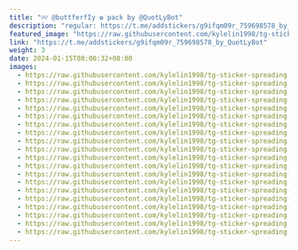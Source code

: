 ```yaml
---
title: "୨୧ @buttferfIy ✿ pack by @QuotLyBot"
description: "regular: https://t.me/addstickers/g9ifqm09r_759698578_by_QuotLyBot"
featured_image: "https://raw.githubusercontent.com/kylelin1998/tg-sticker-spreading-worldwide-images/main/img/942f0523-0445-4293-8750-4deb234d5436.jpg"
link: "https://t.me/addstickers/g9ifqm09r_759698578_by_QuotLyBot"
weight: 3
date: 2024-01-15T08:00:32+08:00
images:
  - https://raw.githubusercontent.com/kylelin1998/tg-sticker-spreading-worldwide-images/main/img/942f0523-0445-4293-8750-4deb234d5436.jpg
  - https://raw.githubusercontent.com/kylelin1998/tg-sticker-spreading-worldwide-images/main/img/fc7b08c4-8054-488b-b136-6dc4eefaea7e.jpg
  - https://raw.githubusercontent.com/kylelin1998/tg-sticker-spreading-worldwide-images/main/img/2b7be85a-8d72-4a9e-bc84-4e29594e5a04.jpg
  - https://raw.githubusercontent.com/kylelin1998/tg-sticker-spreading-worldwide-images/main/img/58667b17-b2d1-4986-92df-ea17bad43d90.jpg
  - https://raw.githubusercontent.com/kylelin1998/tg-sticker-spreading-worldwide-images/main/img/678e1ff9-97bc-4a45-9ae5-b3551dafa750.jpg
  - https://raw.githubusercontent.com/kylelin1998/tg-sticker-spreading-worldwide-images/main/img/253e377b-ce11-4757-9f38-17ee88caba38.jpg
  - https://raw.githubusercontent.com/kylelin1998/tg-sticker-spreading-worldwide-images/main/img/acbbb805-a34d-4e18-a614-1e5d0bc3a457.jpg
  - https://raw.githubusercontent.com/kylelin1998/tg-sticker-spreading-worldwide-images/main/img/a7d32b9e-6bdd-49ed-a96c-19146a1efe88.jpg
  - https://raw.githubusercontent.com/kylelin1998/tg-sticker-spreading-worldwide-images/main/img/c9008308-7db1-402a-80bb-5ebfd6847ff4.jpg
  - https://raw.githubusercontent.com/kylelin1998/tg-sticker-spreading-worldwide-images/main/img/0696fc4c-6ed9-4026-999b-b918691a258d.jpg
  - https://raw.githubusercontent.com/kylelin1998/tg-sticker-spreading-worldwide-images/main/img/6443ff12-c147-489c-ade2-95f4feb0177e.jpg
  - https://raw.githubusercontent.com/kylelin1998/tg-sticker-spreading-worldwide-images/main/img/c3289e5c-14f1-41b8-8387-e490f5b9ac7b.jpg
  - https://raw.githubusercontent.com/kylelin1998/tg-sticker-spreading-worldwide-images/main/img/e9e84782-002b-4301-8b37-c7427be5aab0.jpg
  - https://raw.githubusercontent.com/kylelin1998/tg-sticker-spreading-worldwide-images/main/img/4eb5bdbe-b418-4587-bb3b-f8b1fae54d3e.jpg
  - https://raw.githubusercontent.com/kylelin1998/tg-sticker-spreading-worldwide-images/main/img/69fd13cf-17f2-411f-aa37-b2f5f61a203a.jpg
  - https://raw.githubusercontent.com/kylelin1998/tg-sticker-spreading-worldwide-images/main/img/01d818ac-4af9-4d27-857c-e1a6cb2d5f89.jpg
  - https://raw.githubusercontent.com/kylelin1998/tg-sticker-spreading-worldwide-images/main/img/3f9db9ab-336a-4c3d-855e-466eebce3960.jpg
  - https://raw.githubusercontent.com/kylelin1998/tg-sticker-spreading-worldwide-images/main/img/7d0c0bfe-92b9-4ed6-b916-c492abfabdcd.jpg
  - https://raw.githubusercontent.com/kylelin1998/tg-sticker-spreading-worldwide-images/main/img/59f817e0-408d-4c48-8103-e2402af981d7.jpg
  - https://raw.githubusercontent.com/kylelin1998/tg-sticker-spreading-worldwide-images/main/img/75349f5d-d38f-4173-9089-b20eded0075a.jpg
---
```

